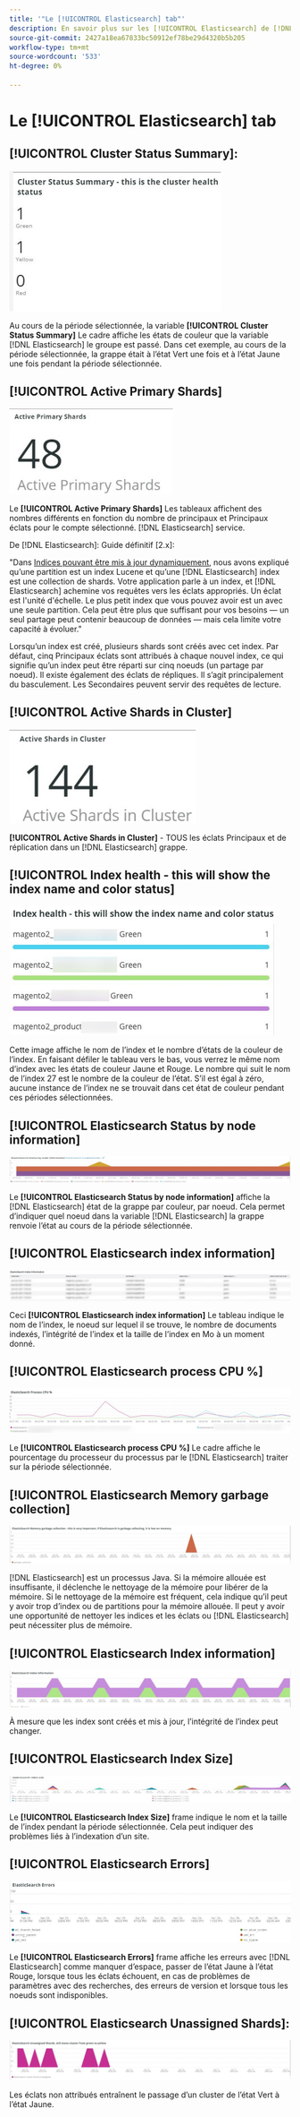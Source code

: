 ```yaml
---
title: '"Le [!UICONTROL Elasticsearch] tab"'
description: En savoir plus sur les [!UICONTROL Elasticsearch] de [!DNL Observation for Adobe Commerce].
source-git-commit: 2427a18ea67833bc50912ef78be29d4320b5b205
workflow-type: tm+mt
source-wordcount: '533'
ht-degree: 0%

---
```



# Le [!UICONTROL Elasticsearch] tab

## [!UICONTROL Cluster Status Summary]:

![Résumé de l’état du cluster](../../assets/tools/cluster-status-summary.jpg)

Au cours de la période sélectionnée, la variable **[!UICONTROL Cluster Status Summary]** Le cadre affiche les états de couleur que la variable [!DNL Elasticsearch] le groupe est passé. Dans cet exemple, au cours de la période sélectionnée, la grappe était à l’état Vert une fois et à l’état Jaune une fois pendant la période sélectionnée.

## [!UICONTROL Active Primary Shards]

![Principaux Principal Shards](../../assets/tools/active-primary-shards.jpg)

Le **[!UICONTROL Active Primary Shards]** Les tableaux affichent des nombres différents en fonction du nombre de principaux et Principaux éclats pour le compte sélectionné. [!DNL Elasticsearch] service.

De [!DNL Elasticsearch]: Guide définitif [2.x]:

&quot;Dans [Indices pouvant être mis à jour dynamiquement](https://www.elastic.co/guide/en/elasticsearch/guide/2.x/dynamic-indices.html), nous avons expliqué qu’une partition est un index Lucene et qu’une [!DNL Elasticsearch] index est une collection de shards. Votre application parle à un index, et [!DNL Elasticsearch] achemine vos requêtes vers les éclats appropriés. Un éclat est l&#39;unité d&#39;échelle. Le plus petit index que vous pouvez avoir est un avec une seule partition. Cela peut être plus que suffisant pour vos besoins — un seul partage peut contenir beaucoup de données — mais cela limite votre capacité à évoluer.&quot;

Lorsqu’un index est créé, plusieurs shards sont créés avec cet index. Par défaut, cinq Principaux éclats sont attribués à chaque nouvel index, ce qui signifie qu’un index peut être réparti sur cinq noeuds (un partage par noeud). Il existe également des éclats de répliques. Il s’agit principalement du basculement. Les Secondaires peuvent servir des requêtes de lecture.

## [!UICONTROL Active Shards in Cluster]

![Principal Shards en grappe](../../assets/tools/active-shards-in-cluster.jpg)

**[!UICONTROL Active Shards in Cluster]** - TOUS les éclats Principaux et de réplication dans un [!DNL Elasticsearch] grappe.

## [!UICONTROL Index health - this will show the index name and color status]

![Santé de l’index](../../assets/tools/index-health.jpg)

Cette image affiche le nom de l’index et le nombre d’états de la couleur de l’index. En faisant défiler le tableau vers le bas, vous verrez le même nom d’index avec les états de couleur Jaune et Rouge. Le nombre qui suit le nom de l’index 27 est le nombre de la couleur de l’état. S’il est égal à zéro, aucune instance de l’index ne se trouvait dans cet état de couleur pendant ces périodes sélectionnées.

## [!UICONTROL Elasticsearch Status by node information]

![Statut de l’Elasticsearch](../../assets/tools/elasticsearch-status-by-node.jpg)

Le **[!UICONTROL Elasticsearch Status by node information]** affiche la [!DNL Elasticsearch] état de la grappe par couleur, par noeud. Cela permet d’indiquer quel noeud dans la variable [!DNL Elasticsearch] la grappe renvoie l’état au cours de la période sélectionnée.

## [!UICONTROL Elasticsearch index information]

![Informations sur l’index Elasticsearch](../../assets/tools/elasticsearch-tab-elasticsearch-index-information-image-1.jpg)

Ceci **[!UICONTROL Elasticsearch index information]** Le tableau indique le nom de l’index, le noeud sur lequel il se trouve, le nombre de documents indexés, l’intégrité de l’index et la taille de l’index en Mo à un moment donné.

## [!UICONTROL Elasticsearch process CPU %]

![Processeur Elasticsearch](../../assets/tools/elasticsearch-process-cpu.jpg)

Le **[!UICONTROL Elasticsearch process CPU %]** Le cadre affiche le pourcentage du processeur du processus par le [!DNL Elasticsearch] traiter sur la période sélectionnée.

## [!UICONTROL Elasticsearch Memory garbage collection]

![Défaut mémoire Elasticsearch](../../assets/tools/elasticsearch-memory-garbage.jpg)

[!DNL Elasticsearch] est un processus Java. Si la mémoire allouée est insuffisante, il déclenche le nettoyage de la mémoire pour libérer de la mémoire. Si le nettoyage de la mémoire est fréquent, cela indique qu’il peut y avoir trop d’index ou de partitions pour la mémoire allouée. Il peut y avoir une opportunité de nettoyer les indices et les éclats ou [!DNL Elasticsearch] peut nécessiter plus de mémoire.

## [!UICONTROL Elasticsearch Index information]

![Informations sur l’index Elasticsearch](../../assets/tools/elasticsearch-index-information-2.jpg)

À mesure que les index sont créés et mis à jour, l’intégrité de l’index peut changer.

## [!UICONTROL Elasticsearch Index Size]

![Taille de l’index Elasticsearch](../../assets/tools/elasticsearch-index-size.jpg)

Le **[!UICONTROL Elasticsearch Index Size]** frame indique le nom et la taille de l’index pendant la période sélectionnée. Cela peut indiquer des problèmes liés à l’indexation d’un site.

## [!UICONTROL Elasticsearch Errors]

![Erreurs Elasticsearch](../../assets/tools/elasticsearch-tab-elasticsearch-errors.jpg)

Le **[!UICONTROL Elasticsearch Errors]** frame affiche les erreurs avec [!DNL Elasticsearch] comme manquer d’espace, passer de l’état Jaune à l’état Rouge, lorsque tous les éclats échouent, en cas de problèmes de paramètres avec des recherches, des erreurs de version et lorsque tous les noeuds sont indisponibles.

## [!UICONTROL Elasticsearch Unassigned Shards]:

![Elasticsearch Unassigned Shards](../../assets/tools/elasticsearch-unassigned-shards.jpg)

Les éclats non attribués entraînent le passage d’un cluster de l’état Vert à l’état Jaune.
